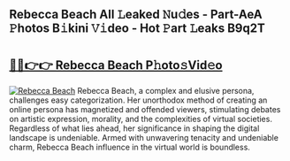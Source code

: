 ## Rebecca Beach All 𝙻eaked 𝙽u𝚍es - Part-AeA 𝙿hotos B𝚒kini 𝚅𝚒deo - Hot 𝙿art 𝙻eaks B9q2T

# <h2><a href="http://ld0mof.urlbe.top/?page=Rebecca+Beach">🔗🔗👉👉 Rebecca Beach P𝚑oto𝚜Vid𝚎o</a></h2>

[![Rebecca Beach](https://i.imgur.com/eBuTRDB.gif)](http://ld0mof.urlbe.top/?page=Rebecca+Beach)
Rebecca Beach, a complex and elusive persona, challenges easy categorization. Her unorthodox method of creating an online persona has magnetized and offended viewers, stimulating debates on artistic expression, morality, and the complexities of virtual societies. Regardless of what lies ahead, her significance in shaping the digital landscape is undeniable. Armed with unwavering tenacity and undeniable charm, Rebecca Beach influence in the virtual world is boundless.

